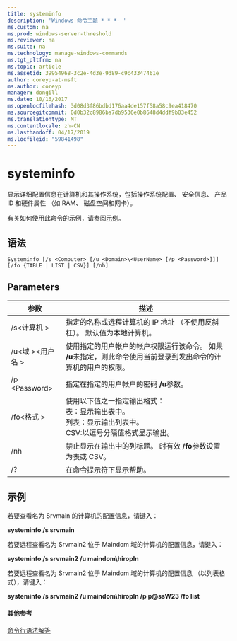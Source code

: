 ```yaml
---
title: systeminfo
description: 'Windows 命令主题 * * *- '
ms.custom: na
ms.prod: windows-server-threshold
ms.reviewer: na
ms.suite: na
ms.technology: manage-windows-commands
ms.tgt_pltfrm: na
ms.topic: article
ms.assetid: 39954968-3c2e-4d3e-9d89-c9c43347461e
author: coreyp-at-msft
ms.author: coreyp
manager: dongill
ms.date: 10/16/2017
ms.openlocfilehash: 3d08d3f86bdbd176aa4de157f58a58c9ea418470
ms.sourcegitcommit: 0d0b32c8986ba7db9536e0b8648d4ddf9b03e452
ms.translationtype: MT
ms.contentlocale: zh-CN
ms.lasthandoff: 04/17/2019
ms.locfileid: "59841498"
---
```

# <a name="systeminfo"></a>systeminfo



显示详细配置信息在计算机和其操作系统，包括操作系统配置、 安全信息、 产品 ID 和硬件属性 （如 RAM、 磁盘空间和网卡）。

有关如何使用此命令的示例，请参阅[示例](#BKMK_examples)。

## <a name="syntax"></a>语法

```
Systeminfo [/s <Computer> [/u <Domain>\<UserName> [/p <Password>]]] [/fo {TABLE | LIST | CSV}] [/nh]
```

## <a name="parameters"></a>Parameters

|参数|描述|
|---------|-----------|
|/s\<计算机 >|指定的名称或远程计算机的 IP 地址 （不使用反斜杠）。 默认值为本地计算机。|
|/u\<域 >\<用户名 >|使用指定的用户帐户的帐户权限运行该命令。 如果 **/u**未指定，则此命令使用当前登录到发出命令的计算机的用户的权限。|
|/p \<Password>|指定在指定的用户帐户的密码 **/u**参数。|
|/fo\<格式 >|使用以下值之一指定输出格式：</br>表：显示输出表中。</br>列表：显示输出列表中。</br>CSV:以逗号分隔值格式显示输出。|
|/nh|禁止显示在输出中的列标题。 时有效 **/fo**参数设置为表或 CSV。|
|/?|在命令提示符下显示帮助。|

## <a name="BKMK_examples"></a>示例

若要查看名为 Srvmain 的计算机的配置信息，请键入：

**systeminfo /s srvmain**

若要远程查看名为 Srvmain2 位于 Maindom 域的计算机的配置信息，请键入：

**systeminfo /s srvmain2 /u maindom\hiropln**

若要远程查看名为 Srvmain2 位于 Maindom 域的计算机的配置信息 （以列表格式），请键入：

**systeminfo /s srvmain2 /u maindom\hiropln /p p@ssW23 /fo list**

#### <a name="additional-references"></a>其他参考

[命令行语法解答](command-line-syntax-key.md)
